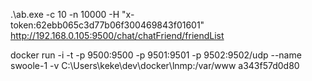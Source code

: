 .\ab.exe -c 10 -n 10000 -H "x-token:62ebb065c3d77b06f300469843f01601" http://192.168.0.105:9500/chat/chatFriend/friendList

docker run -i -t -p 9500:9500 -p 9501:9501 -p 9502:9502/udp --name swoole-1 -v C:\Users\keke\dev\docker\lnmp:/var/www a343f57d0d80